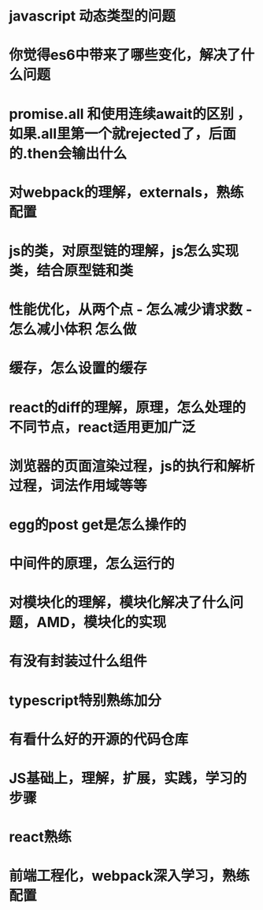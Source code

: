 # javascript 动态类型的问题
# 你觉得es6中带来了哪些变化，解决了什么问题
# promise.all  和使用连续await的区别 ，如果.all里第一个就rejected了，后面的.then会输出什么
# 对webpack的理解，externals，熟练配置
# js的类，对原型链的理解，js怎么实现类，结合原型链和类
# 性能优化，从两个点 - 怎么减少请求数 - 怎么减小体积  怎么做
# 缓存，怎么设置的缓存
# react的diff的理解，原理，怎么处理的不同节点，react适用更加广泛
# 浏览器的页面渲染过程，js的执行和解析过程，词法作用域等等
# egg的post get是怎么操作的
# 中间件的原理，怎么运行的
# 对模块化的理解，模块化解决了什么问题，AMD，模块化的实现
# 有没有封装过什么组件
# typescript特别熟练加分
# 有看什么好的开源的代码仓库

# JS基础上，理解，扩展，实践，学习的步骤
# react熟练
# 前端工程化，webpack深入学习，熟练配置